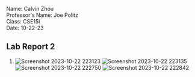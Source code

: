Name: Calvin Zhou\
Professor's Name: Joe Politz\
Class: CSE15l\
Date: 10-22-23

## Lab Report 2

1. ![Screenshot 2023-10-22 223123](https://github.com/no-ire/cse15l-lab-2report/assets/146776005/0e80da17-f580-4af6-88b9-31c180978301)
![Screenshot 2023-10-22 223135](https://github.com/no-ire/cse15l-lab-2report/assets/146776005/6aa8d33b-f966-471c-bf22-729bb488ba3a)
![Screenshot 2023-10-22 222750](https://github.com/no-ire/cse15l-lab-2report/assets/146776005/8339e4f2-ac4a-4dbe-8bd5-9fd5d04720f0)
![Screenshot 2023-10-22 222842](https://github.com/no-ire/cse15l-lab-2report/assets/146776005/c8cf671f-debc-4563-8a10-b82d86d35b82)
